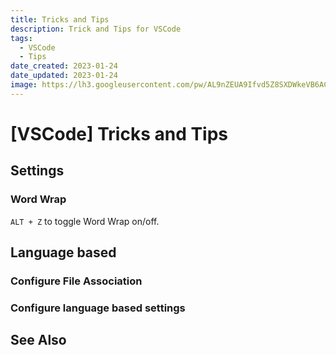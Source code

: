 ```yaml
---
title: Tricks and Tips
description: Trick and Tips for VSCode
tags:
  - VSCode
  - Tips
date_created: 2023-01-24
date_updated: 2023-01-24
image: https://lh3.googleusercontent.com/pw/AL9nZEUA9Ifvd5Z8SXDWkeVB6AC4MPGwnXaL6kBXNPoXwOQQ2jOcZ1Jw_0p8TKK8C3ZX0e67_FOY15eDrm7aaXSQJcKtoUzC80SAQEHsaBy6qS2AqNNs5VUFNXBKm439y_1wkvmDl-PnL8ReojnIumNlEvOXBg=w800-no?authuser=0
---
```


[VSCode] Tricks and Tips
========================

Settings
--------

### Word Wrap ###

`ALT + Z` to toggle Word Wrap on/off.


Language based
--------------

### Configure File Association ###

### Configure language based settings ###



See Also
--------

